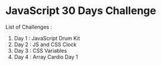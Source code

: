 # JavaScript 30 Days Challenge

List of Challenges : 
<ol>
    <li>Day 1 : JavaScript Drum Kit</li>
    <li>Day 2 : JS and CSS Clock</li>
    <li>Day 3 : CSS Variables</li>
    <li>Day 4 : Array Cardio Day 1</li>
</ol>
